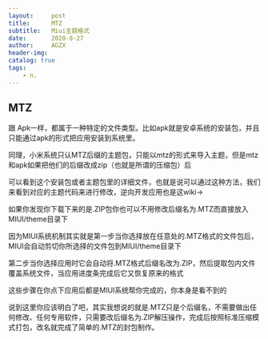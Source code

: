 ```yaml
---
layout:     post
title:      MTZ
subtitle:   Miui主题格式
date:       2020-8-27
author:     AGZX
header-img: 
catalog: true
tags:
    - n.
---
```


## MTZ

跟 Apk一样，都属于一种特定的文件类型。比如apk就是安卓系统的安装包，并且只能通过apk的形式把应用安装到系统里。

同理，小米系统只认MTZ后缀的主题包，只能以mtz的形式来导入主题，但是mtz和apk如果把他们的后缀改成zip（也就是所谓的压缩包）后

可以看到这个安装包或者主题包里的详细文件，也就是说可以通过这种方法，我们来看到对应的主题代码来进行修改，逆向开发应用也是这wiki→

如果你发现你下载下来的是.ZIP包你也可以不用修改后缀名为.MTZ而直接放入MIUI/theme目录下

因为MIUI系统机制其实就是第一步当你选择放在任意处的.MTZ格式的文件包后，MIUI会自动剪切你所选择的文件包到MIUI/theme目录下

第二步当你选择应用时它会自动将.MTZ格式后缀名改为.ZIP，然后提取包内文件覆盖系统文件，当应用进度条完成后它又恢复原来的格式

这些步骤在你点下应用后都是MIUI系统帮你完成的，你本身是看不到的

说到这里你应该明白了吧，其实我想说的就是.MTZ只是个后缀名，不需要做出任何修改、任何专用软件，只需要改后缀名为.ZIP解压操作，完成后按照标准压缩模式打包，改名就完成了简单的.MTZ的封包制作。